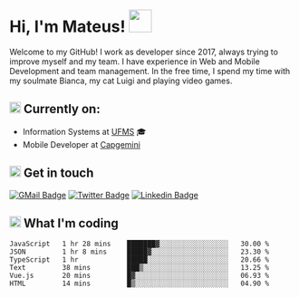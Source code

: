 # Hi, I'm Mateus! <img src="https://media.giphy.com/media/Lp2DXaHwco9FK/giphy.gif" width="40" height="40" />

Welcome to my GitHub! I work as developer since 2017, always trying to improve myself and my team. I have experience in Web and Mobile Development and team management. In the free time, I spend my time with my soulmate Bianca, my cat Luigi and playing video games.

## <img src="https://github.githubassets.com/images/icons/emoji/unicode/1f469-1f4bb.png" width="20" height="20" /> Currently on:
- Information Systems at [UFMS](https://www.ufms.br) :mortar_board:
- Mobile Developer at [Capgemini](https://www.capgemini.com)

## <img src="https://github.githubassets.com/images/icons/emoji/unicode/2615.png" width="20" height="20"/> Get in touch
[![GMail Badge](https://img.shields.io/badge/Gmail-D14836?style=for-the-badge&logo=gmail&logoColor=white&link=http://mailto:mateusragazzi.b@gmail.com)](http://malito:mateusragazzi.b@gmail.com)
[![Twitter Badge](https://img.shields.io/badge/Twitter-1DA1F2?style=for-the-badge&logo=twitter&logoColor=white&link=https://twitter.com/r_mateus39)](https://twitter.com/r_mateus39)
[![Linkedin Badge](https://img.shields.io/badge/LinkedIn-0077B5?style=for-the-badge&logo=linkedin&logoColor=white&link=https://www.linkedin.com/in/mateus-ragazzi/)](https://www.linkedin.com/in/mateus-ragazzi/)

## <img src="https://github.githubassets.com/images/icons/emoji/unicode/1f4ca.png" width="20" height="20"/> What I'm coding

<!--START_SECTION:waka-->

```text
JavaScript   1 hr 28 mins    ███████▓░░░░░░░░░░░░░░░░░   30.00 %
JSON         1 hr 8 mins     █████▓░░░░░░░░░░░░░░░░░░░   23.30 %
TypeScript   1 hr            █████░░░░░░░░░░░░░░░░░░░░   20.66 %
Text         38 mins         ███▒░░░░░░░░░░░░░░░░░░░░░   13.25 %
Vue.js       20 mins         █▓░░░░░░░░░░░░░░░░░░░░░░░   06.93 %
HTML         14 mins         █▒░░░░░░░░░░░░░░░░░░░░░░░   04.90 %
```

<!--END_SECTION:waka-->
